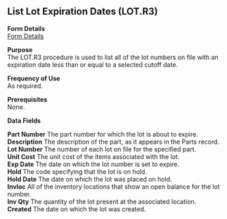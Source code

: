 ##  List Lot Expiration Dates (LOT.R3)

<PageHeader />

**Form Details**  
[ Form Details ](LOT-R3-1/)   

**Purpose**  
The LOT.R3 procedure is used to list all of the lot numbers on file with an
expiration date less than or equal to a selected cutoff date.

**Frequency of Use**  
As required.

**Prerequisites**  
None.

**Data Fields**

**Part Number** The part number for which the lot is about to expire.  
**Description** The description of the part, as it appears in the Parts
record.  
**Lot Number** The number of each lot on file for the specified part.  
**Unit Cost** The unit cost of the items associated with the lot.  
**Exp Date** The date on which the lot number is set to expire.  
**Hold** The code specifying that the lot is on hold.  
**Hold Date** The date on which the lot was placed on hold.  
**Invloc** All of the inventory locations that show an open balance for the
lot number.  
**Inv Qty** The quantity of the lot present at the associated location.  
**Created** The date on which the lot was created.  
  
<badge text= "Version 8.10.57" vertical="middle" />

<PageFooter />